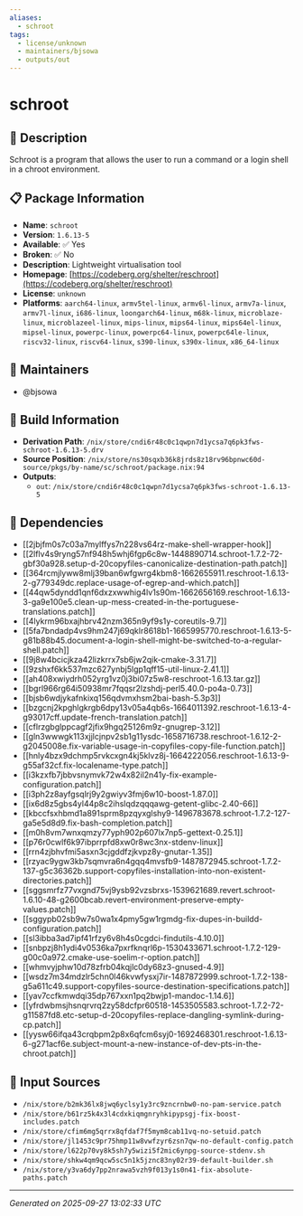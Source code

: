 ```yaml
---
aliases:
  - schroot
tags:
  - license/unknown
  - maintainers/bjsowa
  - outputs/out
---
```


# schroot

## 📝 Description

Schroot is a program that allows the user to run a command or a login shell in a chroot environment.


## 📋 Package Information

- **Name**: `schroot`
- **Version**: `1.6.13-5`
- **Available**: ✅ Yes
- **Broken**: ✅ No
- **Description**: Lightweight virtualisation tool
- **Homepage**: [https://codeberg.org/shelter/reschroot](https://codeberg.org/shelter/reschroot)
- **License**: `unknown`
- **Platforms**: `aarch64-linux`, `armv5tel-linux`, `armv6l-linux`, `armv7a-linux`, `armv7l-linux`, `i686-linux`, `loongarch64-linux`, `m68k-linux`, `microblaze-linux`, `microblazeel-linux`, `mips-linux`, `mips64-linux`, `mips64el-linux`, `mipsel-linux`, `powerpc-linux`, `powerpc64-linux`, `powerpc64le-linux`, `riscv32-linux`, `riscv64-linux`, `s390-linux`, `s390x-linux`, `x86_64-linux`
## 👥 Maintainers

- @bjsowa


## 🔧 Build Information

- **Derivation Path**: `/nix/store/cndi6r48c0c1qwpn7d1ycsa7q6pk3fws-schroot-1.6.13-5.drv`
- **Source Position**: `/nix/store/ns30sqxb36k8jrds8z18rv96bpnwc60d-source/pkgs/by-name/sc/schroot/package.nix:94`
- **Outputs**:
  - `out`:  `/nix/store/cndi6r48c0c1qwpn7d1ycsa7q6pk3fws-schroot-1.6.13-5`

## 🔗 Dependencies

- [[2jbjfm0s7c03a7mylffys7n228vs64rz-make-shell-wrapper-hook]]
- [[2lflv4s9ryng57nf948h5whj6fgp6c8w-1448890714.schroot-1.7.2-72-gbf30a928.setup-d-20copyfiles-canonicalize-destination-path.patch]]
- [[364rcmjlyww8mlj39ban6wfgwrg4kbm8-1662655911.reschroot-1.6.13-2-g779349dc.replace-usage-of-egrep-and-which.patch]]
- [[44qw5dyndd1qnf6dxzxwwhig4lv1s90m-1662656169.reschroot-1.6.13-3-ga9e100e5.clean-up-mess-created-in-the-portuguese-translations.patch]]
- [[4lykrm96bxajhbrv42nzm365n9yf9s1y-coreutils-9.7]]
- [[5fa7bndadp4vs9hm247j69qklr8618b1-1665995770.reschroot-1.6.13-5-g81b88b45.document-a-login-shell-might-be-switched-to-a-regular-shell.patch]]
- [[9j8w4bcicjkza42lizkrrx7sb6jw2qik-cmake-3.31.7]]
- [[9zshxf6kk537mzc627ynbj5lgp1qff15-util-linux-2.41.1]]
- [[ah408xwiydrh052yrg1vz0j3bi07z5w8-reschroot-1.6.13.tar.gz]]
- [[bgrl966rg64i50938mr7fqqsr2lzshdj-perl5.40.0-po4a-0.73]]
- [[bjsb6wdjykafnkixq156qdvmxhsm2bai-bash-5.3p3]]
- [[bzgcnj2kpghlgkrgb6dpy13v05a4qb6s-1664011392.reschroot-1.6.13-4-g93017cff.update-french-translation.patch]]
- [[cflrzgbglppcagf2jfix9hgq25126m9z-gnugrep-3.12]]
- [[gln3wwwgk113xjjlcjnpv2sb1g11ysdc-1658716738.reschroot-1.6.12-2-g2045008e.fix-variable-usage-in-copyfiles-copy-file-function.patch]]
- [[hnly4bzx9dchmp5rvkcxgn4kj5klvz8j-1664222056.reschroot-1.6.13-9-g55af32cf.fix-localename-type.patch]]
- [[i3kzxfb7jbbvsnymvk72w4x82il2n41y-fix-example-configuration.patch]]
- [[i3ph2z8ayfgsqlrj9y2gwiyv3fmj6w10-boost-1.87.0]]
- [[ix6d8z5gbs4yl44p8c2ihslqdzqqqawg-getent-glibc-2.40-66]]
- [[kbccfsxhbmd1a891sprm8pzqyxglshy9-1496783678.schroot-1.7.2-127-ga5e5d8d9.fix-bash-completion.patch]]
- [[m0h8vm7wnxqmzy77yph902p607lx7np5-gettext-0.25.1]]
- [[p76r0cwlf6k97ibprrpfd8xw0r8wc3nx-stdenv-linux]]
- [[rrn4zjbhvfmi5asxn3cjgddfzjkvpz8y-gnutar-1.35]]
- [[rzyac9ygw3kb7sqmvra6n4gqq4mvsfb9-1487872945.schroot-1.7.2-137-g5c36362b.support-copyfiles-installation-into-non-existent-directories.patch]]
- [[sggsmrfz77vxgnd75vj9ysb92vzsbrxs-1539621689.revert.schroot-1.6.10-48-g2600bcab.revert-environment-preserve-empty-values.patch]]
- [[sggypb02sb9w7s0wa1x4pmy5gw1rgmdg-fix-dupes-in-buildd-configuration.patch]]
- [[sl3ibba3ad7ipf41rfzy6v8h4s0cgdci-findutils-4.10.0]]
- [[snbpzj8h1ydi4v0536ka7pxrfknqrl6p-1530433671.schroot-1.7.2-129-g00c0a972.cmake-use-soelim-r-option.patch]]
- [[whmvyjphw10d78zfrb04kqjlc0dy68z3-gnused-4.9]]
- [[wsdz7m34mdzlr5chn0l46kvwfysxj7ir-1487872999.schroot-1.7.2-138-g5a611c49.support-copyfiles-source-destination-specifications.patch]]
- [[yav7ccfkmwdqi35dp767xxn1pq2bwjp1-mandoc-1.14.6]]
- [[yfrdwbmsjhsnqrvrq2zy58dcfpr60518-1453505583.schroot-1.7.2-72-g11587fd8.etc-setup-d-20copyfiles-replace-dangling-symlink-during-cp.patch]]
- [[yysw66ifqa43crqbpm2p8x6qfcm6syj0-1692468301.reschroot-1.6.13-6-g271acf6e.subject-mount-a-new-instance-of-dev-pts-in-the-chroot.patch]]

## 📁 Input Sources

- `/nix/store/b2mk36lx8jwq6yclsy1y3rc9zncrnbw0-no-pam-service.patch`
- `/nix/store/b61rz5k4x3l4cdxkiqmgnryhkipypsgj-fix-boost-includes.patch`
- `/nix/store/cfim6mg5qrrx8qfdaf7f5mym8cab11vq-no-setuid.patch`
- `/nix/store/jl1453c9pr75hmp11w8vwfzyr6zsn7qw-no-default-config.patch`
- `/nix/store/l622p70vy8k5sh7y5wizi5f2mic6ynpg-source-stdenv.sh`
- `/nix/store/shkw4qm9qcw5sc5n1k5jznc83ny02r39-default-builder.sh`
- `/nix/store/y3va6dy7pp2nrawa5vzh9f013y1s0n41-fix-absolute-paths.patch`

---
*Generated on 2025-09-27 13:02:33 UTC*
